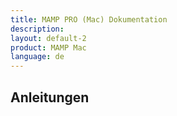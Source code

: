 ```yaml
---
title: MAMP PRO (Mac) Dokumentation
description: 
layout: default-2
product: MAMP Mac
language: de
---
```


## Anleitungen
